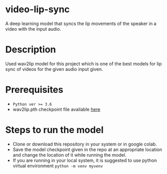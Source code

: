 # video-lip-sync
A deep learning model that syncs the lip movements of the speaker in a video with the input audio.


# Description
Used wav2lip model for this project which is one of the best models for lip sync of videos for the given audio input given.


# Prerequisites
* `Python ver >= 3.6`
* wav2lip.pth checkpoint file available [here](https://drive.google.com/file/d/1qqILzf-Q2lE4k5FjzoEpLna5F3vTGVU9/view?usp=sharing)


# Steps to run the model 
* Clone or download this repository in your system or in google colab.
* Save the model checkpoint given in the repo at an appropriate location and change the location of it while running the model.
* If you are running in your local system, it is suggested to use python virtual environment `python -m venv myvenv`

